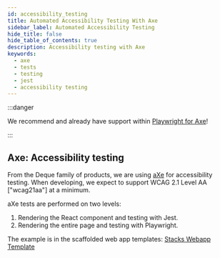 ```yaml
---
id: accessibility_testing
title: Automated Accessibility Testing With Axe
sidebar_label: Automated Accessibility Testing
hide_title: false
hide_table_of_contents: true
description: Accessibility testing with Axe
keywords:
  - axe
  - tests
  - testing
  - jest
  - accessibility testing
---
```


:::danger

We recommend and already have support within [Playwright for Axe](./testing_in_nx/playwright_accessibility_testing.md)!

:::

## Axe: Accessibility testing

From the Deque family of products, we are using
[aXe](https://www.deque.com/axe/) for accessibility testing. When developing, we
expect to support WCAG 2.1 Level AA ["wcag21aa"] at a minimum.

aXe tests are performed on two levels:

1. Rendering the React component and testing with Jest.
2. Rendering the entire page and testing with Playwright.

The example is in the scaffolded web app templates: [Stacks Webapp Template](https://github.com/Ensono/stacks-webapp-template/tree/master/packages/scaffolding-cli/templates/src/ssr)